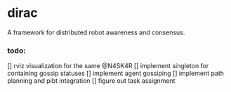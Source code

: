 # dirac
A framework for distributed robot awareness and consensus.

### todo:
[] rviz visualization for the same @N4SK4R
[] implement singleton for containing gossip statuses
[] implement agent gossiping
[] implement path planning and pibt integration
[] figure out task assignment
